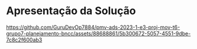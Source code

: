 # Apresentação da Solução



https://github.com/GuruDevOp7884/pmv-ads-2023-1-e3-proj-mov-t6-grupo7-planejamento-bncc/assets/88688861/5b300672-5057-4551-9dbe-7c8c2f600ab3


